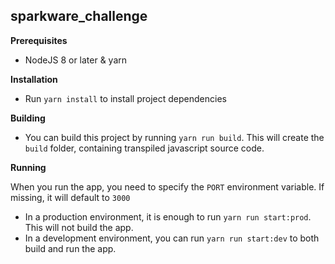 ## sparkware_challenge

**Prerequisites**

* NodeJS 8 or later & yarn

**Installation**

* Run `yarn install` to install project dependencies

**Building**

* You can build this project by running `yarn run build`. This will create the `build` folder, containing transpiled javascript source code.

**Running**

When you run the app, you need to specify the `PORT` environment variable. If missing, it will default to `3000`

* In a production environment, it is enough to run `yarn run start:prod`. This will not build the app.
* In a development environment, you can run `yarn run start:dev` to both build and run the app.
